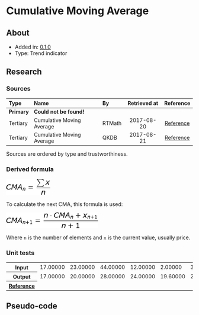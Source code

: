 # Cumulative Moving Average

## About

* Added in: [0.1.0](https://github.com/wuhkuh/talib/releases/tag/0.1.0)
* Type: Trend indicator

## Research

### Sources

| Type        | Name                      | By     | Retrieved at | Reference |
| :---------- | :------------------------ | :----- | :----------: | :-------: |
| **Primary** | **Could not be found!**   |        |              |           |
| Tertiary    | Cumulative Moving Average | RTMath |  2017-08-20  | [Reference](https://rtmath.net/helpFinAnalysis/html/f90144b2-8ccb-4eeb-a622-4bd1ff87feb4.htm) |
| Tertiary    | Cumulative Moving Average | QKDB   |  2017-08-21  | [Reference](https://qkdb.wordpress.com/tag/cumulative-moving-average/) |

Sources are ordered by type and trustworthiness.

### Derived formula

![](CMA.png)

To calculate the next CMA, this formula is used:  

![](CMA1.png)

Where `n` is the number of elements and `x` is the current value, usually price.

### Unit tests

<table>
  <tr>
    <th>Input</th>
    <td>17.00000</td>
    <td>23.00000</td>
    <td>44.00000</td>
    <td>12.00000</td>
    <td>2.00000</td>
    <td>36.00000</td>
    <td>37.00000</td>
    <td>44.00000</td>
    <td>28.00000</td>
    <td>20.00000</td>
  </tr>
  <tr>
    <th>Output</th>
    <td>17.00000</td>
    <td>20.00000</td>
    <td>28.00000</td>
    <td>24.00000</td>
    <td>19.60000</td>
    <td>22.33333</td>
    <td>24.42857</td>
    <td>26.87500</td>
    <td>27.00000</td>
    <td>26.30000</td>
  </tr>
  <tr>
    <th><a href=https://qkdb.wordpress.com/tag/cumulative-moving-average/>Reference</a></th>
  </tr>
</table>

## Pseudo-code
